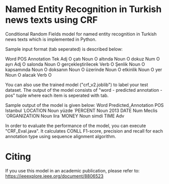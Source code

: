 # Named Entity Recognition in Turkish news texts using CRF

Conditional Random Fields model for named entity recognition in Turkish news texts which is implemented in Python.

Sample input format (tab seperated) is described below:

Word	POS 	Annotation
Tek	Adj	O
çatı	Noun	O
altında	Noun	O
dokuz	Num	O
ayrı	Adj	O
salonda	Noun	O
gerçekleştirilecek	Verb	O
Şenlik	Noun	O
kapsamında	Noun	O
doksanın	Noun	O
üzerinde	Noun	O
etkinlik	Noun	O
yer	Noun	O
alacak	Verb	O

You can also use the trained model ("crf_v2.joblib") to label your test dataset. The output of the model consists of "word - predicted annotation - pos" tuple where each item is seperated with tab.

Sample output of the model is given below:
Word	Predicted_Annotation	POS 	
Istanbul ˙LOCATION	Noun 
yüzde ˙PERCENT	Noun
2013 DATE Num
Meclis ˙ORGANIZATION	Noun
lira ˙MONEY	Noun
simdi TIME Adv

In order to evaluate the performance of the model, you can execute "CRF_Eval.java". It calculates CONLL F1-score, precision and recall for each annotation type using sequence alignment algorithm.

# Citing
If you use this model in an academic publication, please refer to: https://ieeexplore.ieee.org/document/8806523

